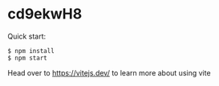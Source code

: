 # cd9ekwH8

Quick start:

```
$ npm install
$ npm start
````

Head over to https://vitejs.dev/ to learn more about using vite
